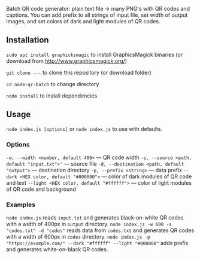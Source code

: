 Batch QR code generator: plain text file → many PNG's with QR codes and captions. You can add prefix to all strings of input file, set width of output images, and set colors of dark and light modules of QR codes.
## Installation
`sudo apt install graphicksmagic` to install GraphicsMagick binaries (or download from http://www.graphicsmagick.org/)

`git clone ---` to clone this repository (or download folder)

`cd node-qr-batch` to change directory

`node install` to install dependencies
## Usage
`node index.js [options]` or 	`node index.js` to use with defaults.
### Options
`-w, --width <number, default 400>`  — QR code width
`-s, --source <path, default "input.txt">'` — source file
`-d, --destination <path, default "output">` — destination directory
`-p, --prefix <string>` — data prefix
`--dark <HEX color, default "#000000">` —  color of dark modules of QR code and text
`--light <HEX color, default "#ffffff">` — color of light modules of QR code and background
### Examples
`node index.js` reads `input.txt` and generates black-on-white QR codes with a width of 400px in `output` directory.
`node index.js -w 600 -s "codes.txt" -d "codes"` reads data from `codes.txt` and generates QR codes with a width of 600px in `codes` directory.
`node index.js -p "https://example.com/" --dark "#ffffff" --light "#000000"` adds prefix and generates white-on-black QR codes.
